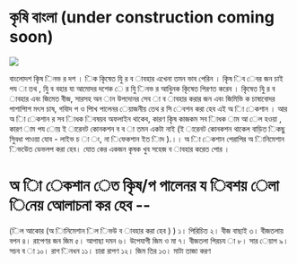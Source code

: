 # কৃষি বাংলা    (under construction coming soon)
![](https://github.com/bulbulhossen/Krishi_Bangla_Project/blob/master/Demo/demovideo.gif?raw=true)


বাংলােদশ কৃিষ িনভ র দশ । িক কৃিষেত যুি র ব াবহার এখেনা তমন ভাব পেরিন । কৃিষ
িব েবর জন চাই পয া তথ , যুি ব বহার যা আমােদর দশেক ে র যুি িনভ র আধুিনক
কৃিষেত পিরণত করেব । কৃিষেত যুি র ব াবহার এবং জিমেত বীজ, সারসহ অন ান উপদােনর
সেব া ব াবহার করার জন এবং জিমিভি ক চাষাবােদর পাশাপািশ মৎস চাষ, গবািদ প ও
পািখ পালেনর েয়াজনীয় তেথ র সি েবশন করা হেব এই অ াি েকশান । আর অ াি েকশান র
সব ািধক িবষয়ব অফলাইন থাকেব, কারণ কৃিষ কাজকম সব ািধক াম আ েল হওয়া , কারণ াম
পয ােয় ই ারেনট কােনকশন ব ব া তমন একটা নাই (ই ারেনট কােনকশন থাকেল বাড়িত িকছু
সুিবধা পাওয়া যােব - লাইভ চ া ং, না িফেকশান ইত ািদ ).।। অ াি েকশান পেরাপির
অ ািনিমেশান িভউেত ডেভলপ করা হেব। যােত কের একজন কৃষক খুব সহেজ ব াবহার করেত
পাের ।
# অ াি েকশান েত কৃিষ/প পালেনর য িবশয় েলা িনেয় আেলাচনা কর হেব --
(িল আকাের (অ ািনিমেশান িল িভউ ব াবহার করা হেব ) )
১। পিরিচিত
২। বীজ বাছাই
৩। বীজতলায় বপন
৪। রাপেণর জন জিম
৫। আগাছা দমন
৬। উপেযাগী জিম ও মা 
৭। বীজতলা পিরচয া
৮। সার েয়াগ
৯। সচব ব া
১০। রাগ িনধন
১১। চারা রাপণ
১২। জিম তির
১৩। মাটা তাজা করণ 
